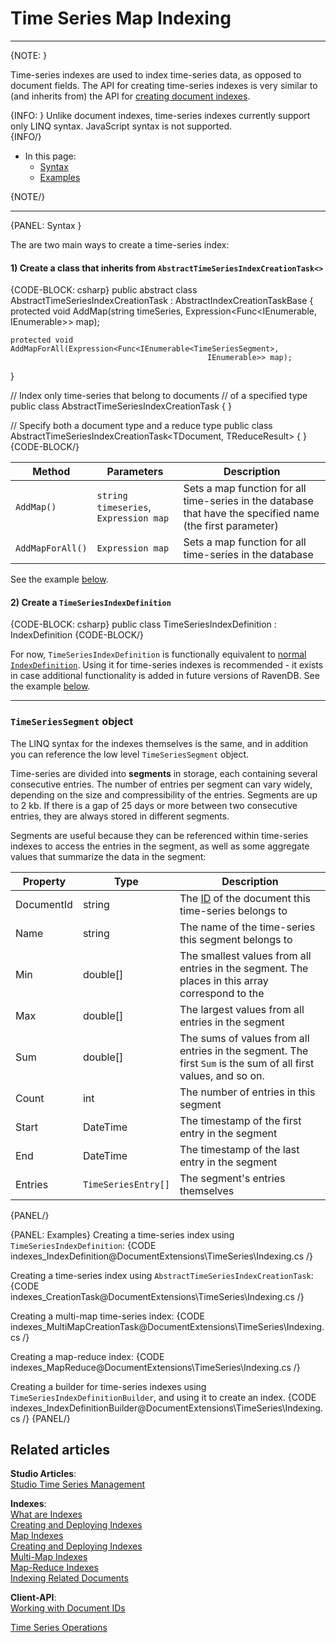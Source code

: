 ﻿# Time Series Map Indexing  
---

{NOTE: }

Time-series indexes are used to index time-series data, as opposed to document fields. 
The API for creating time-series indexes is very similar to (and inherits from) the 
API for [creating document indexes](../../indexes/creating-and-deploying).  

{INFO: }
Unlike document indexes, time-series indexes currently support only LINQ syntax. 
JavaScript syntax is not supported.  
{INFO/}

* In this page:  
  * [Syntax](../../document-extensions/indexing#syntax)  
  * [Examples](../../document-extensions/indexing#examples)  

{NOTE/}

---

{PANEL: Syntax }

The are two main ways to create a time-series index:  

#### 1) Create a class that inherits from `AbstractTimeSeriesIndexCreationTask<>`  

{CODE-BLOCK: csharp}
public abstract class AbstractTimeSeriesIndexCreationTask : 
                      AbstractIndexCreationTaskBase<TimeSeriesIndexDefinition> 
{
    protected void AddMap(string timeSeries, 
                          Expression<Func<IEnumerable<TimeSeriesSegment>, 
                                          IEnumerable>> map);

    protected void AddMapForAll(Expression<Func<IEnumerable<TimeSeriesSegment>, 
                                                IEnumerable>> map);
}

// Index only time-series that belong to documents
// of a specified type
public class AbstractTimeSeriesIndexCreationTask<TDocument> { }

// Specify both a document type and a reduce type
public class AbstractTimeSeriesIndexCreationTask<TDocument, TReduceResult> { }
{CODE-BLOCK/}

| Method | Parameters | Description |
| - | - | - |
| `AddMap()` | `string timeseries`, `Expression map` | Sets a map function for all time-series in the database that have the specified name (the first parameter) |
| `AddMapForAll()` | `Expression map` | Sets a map function for all time-series in the database |

See the example [below]().

#### 2) Create a `TimeSeriesIndexDefinition`

{CODE-BLOCK: csharp}
public class TimeSeriesIndexDefinition : IndexDefinition
{CODE-BLOCK/}

For now, `TimeSeriesIndexDefinition` is functionally equivalent to 
[normal `IndexDefinition`](../../indexes/creating-and-deploying#using-maintenance-operations). 
Using it for time-series indexes is recommended - it exists in case additional functionality is 
added in future versions of RavenDB. See the example [below]().  

---

### `TimeSeriesSegment` object  

The LINQ syntax for the indexes themselves is the same, and in addition you can reference the low 
level `TimeSeriesSegment` object.  

Time-series are divided into **segments** in storage, each containing several consecutive entries. The 
number of entries per segment can vary widely, depending on the size and compressibility of the entries. 
Segments are up to 2 kb. If there is a gap of 25 days or more between two consecutive entries, they are 
always stored in different segments.  

Segments are useful because they can be referenced within time-series indexes to access the entries in 
the segment, as well as some aggregate values that summarize the data in the segment:  

| Property | Type | Description |
| - | - | - |
| DocumentId | string | The [ID](../../client-api/document-identifiers/working-with-document-identifiers) of the document this time-series belongs to |
| Name | string | The name of the time-series this segment belongs to |
| Min | double[] | The smallest values from all entries in the segment. The places in this array correspond to the  |
| Max | double[] | The largest values from all entries in the segment |
| Sum | double[] | The sums of values from all entries in the segment. The first `Sum` is the sum of all first values, and so on. |
| Count | int | The number of entries in this segment |
| Start | DateTime | The timestamp of the first entry in the segment |
| End | DateTime | The timestamp of the last entry in the segment |
| Entries | `TimeSeriesEntry[]` | The segment's entries themselves |
{PANEL/}

{PANEL: Examples}
Creating a time-series index using `TimeSeriesIndexDefinition`:
{CODE indexes_IndexDefinition@DocumentExtensions\TimeSeries\Indexing.cs /}

Creating a time-series index using `AbstractTimeSeriesIndexCreationTask`:
{CODE indexes_CreationTask@DocumentExtensions\TimeSeries\Indexing.cs /}

Creating a multi-map time-series index:
{CODE indexes_MultiMapCreationTask@DocumentExtensions\TimeSeries\Indexing.cs /}

Creating a map-reduce index:
{CODE indexes_MapReduce@DocumentExtensions\TimeSeries\Indexing.cs /}

Creating a builder for time-series indexes using `TimeSeriesIndexDefinitionBuilder`, and using it to create an index.
{CODE indexes_IndexDefinitionBuilder@DocumentExtensions\TimeSeries\Indexing.cs /}
{PANEL/}

## Related articles  
**Studio Articles**:  
[Studio Time Series Management]()  

**Indexes**:  
[What are Indexes](../../indexes/what-are-indexes)  
[Creating and Deploying Indexes](../../indexes/creating-and-deploying)  
[Map Indexes](../../indexes/map-indexes)  
[Creating and Deploying Indexes](../../indexes/creating-and-deploying)  
[Multi-Map Indexes](../../indexes/multi-map-indexes)  
[Map-Reduce Indexes](../../indexes/map-reduce-indexes)  
[Indexing Related Documents](../../indexes/indexing-related-documents)  

**Client-API**:  
[Working with Document IDs](../../client-api/document-identifiers/working-with-document-identifiers)  

[Time Series Operations]()  
